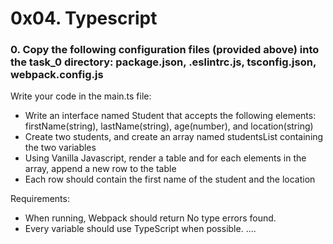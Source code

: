 # 0x04. Typescript

### 0. Copy the following configuration files (provided above) into the task_0 directory: package.json, .eslintrc.js, tsconfig.json, webpack.config.js

Write your code in the main.ts file:

 *   Write an interface named Student that accepts the following elements: firstName(string), lastName(string), age(number), and location(string)
 *   Create two students, and create an array named studentsList containing the two variables
 *   Using Vanilla Javascript, render a table and for each elements in the array, append a new row to the table
 *   Each row should contain the first name of the student and the location

Requirements:

 *   When running, Webpack should return No type errors found.
 *   Every variable should use TypeScript when possible.
....
